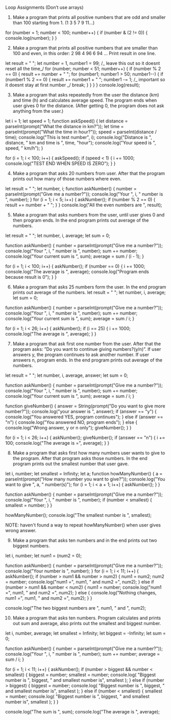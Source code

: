 Loop Assignments (Don’t use arrays)

1. Make a program that prints all positive numbers that are odd and smaller than 100 starting from 1. (1 3 5 7 9 11…)

for (number = 1; number < 100; number++) {
if (number & (2 != 0)) {
console.log(number);
}
}

2. Make a program that prints all positive numbers that are smaller than 100 and even, in this order: 2 98 4 96 6 94 … Print result in one line.

let result = " ";
let number = 1,
number1 = 99; /_ leave this out so it doesnt reset all the time_/
for (number; number < 51; number++) {
if (number % 2 == 0) {
result += number + " ";
for (number1; number1 > 50; number1--) {
if (number1 % 2 == 0) {
result += number1 + " ";
number1 -= 1; /_ important so it doesnt stay at first number _/
break;
}
}
}
}
console.log(result);

3. Make a program that asks repeatedly from the user the distance (km) and time (h) and calculates average speed. The program ends when user gives 0 for the distance. (After getting 0, the program does not ask anything from the user.)

let i = 1;
let speed = 1;
function askSpeed() {
let distance = parseInt(prompt("What the distance in km?"));
let time = parseInt(prompt("What the time in hour?"));
speed = parseInt(distance / time);
console.log("This is test number", i);
console.log("Distance is ", distance, " km and time is ", time, "hour");
console.log("Your speed is ", speed, " km/h");
}

for (i = 1; i < 100; i++) {
askSpeed();
if (speed < 1) {
i += 1000;
console.log("TEST END WHEN SPEED IS ZERO");
}
}

4. Make a program that asks 20 numbers from user. After that the program prints out how many of those numbers where even.

let result = " ";
let number, i;
function askNumber() {
number = parseInt(prompt("Give me a number?"));
console.log("Your ", i, " number is ", number);
}
for (i = 1; i < 5; i++) {
askNumber();
if (number % 2 == 0) {
result += number + " ";
}
}
console.log("All the even numbers are ", result);

5. Make a program that asks numbers from the user, until user gives 0 and then program ends. In the end program prints out average of the numbers.

let result = " ";
let number, i, average;
let sum = 0;

function askNumber() {
number = parseInt(prompt("Give me a number?"));
console.log("Your ", i, " number is ", number);
sum += number;
console.log("Your current sum is ", sum);
average = sum / (i - 1);
}

for (i = 1; i < 100; i++) {
askNumber();
if (number == 0) {
i += 1000;
console.log("The average is ", average);
console.log("Program ends because result is 0");
}
}

6. Make a program that asks 25 numbers form the user. In the end program prints out average of the numbers.
   let result = " ";
   let number, i, average;
   let sum = 0;

function askNumber() {
number = parseInt(prompt("Give me a number?"));
console.log("Your ", i, " number is ", number);
sum += number;
console.log("Your current sum is ", sum);
average = sum / i;
}

for (i = 1; i < 26; i++) {
askNumber();
if (i == 25) {
i += 1000;
console.log("The average is ", average);
}
}

7. Make a program that ask first one number from the user. After that the program asks: ”Do you want to continue giving numbers?(y/n)”. If user answers y, the program continues to ask another number. If user answers n, program ends. In the end program prints out average of the numbers.

let result = " ";
let number, i, average, answer;
let sum = 0;

function askNumber() {
number = parseInt(prompt("Give me a number?"));
console.log("Your ", i, " number is ", number);
sum += number;
console.log("Your current sum is ", sum);
average = sum / i;
}

function giveNumber() {
answer = String(prompt("Do you want to give more number?"));
console.log("your answer is ", answer);
if (answer == "y") {
console.log("You answered YES, program continues");
} else if (answer == "n") {
console.log("You answered NO, program ends");
} else {
console.log("Wrong answer, y or n only");
giveNumber();
}
}

for (i = 1; i < 26; i++) {
askNumber();
giveNumber();
if (answer == "n") {
i += 100;
console.log("The average is =", average);
}
}

8. Make a program that asks first how many numbers user wants to give to the program. After that program asks those numbers. In the end program prints out the smallest number that user gave.

let i, number;
let smallest = Infinity;
let a;
function howManyNumber() {
a = parseInt(prompt("How many number you want to give?"));
console.log("You want to give ", a, " number(s)");
for (i = 1; i < a + 1; i++) {
askNumber();
}
}

function askNumber() {
number = parseInt(prompt("Give me a number?"));
console.log("Your ", i, " number is ", number);
if (number < smallest) {
smallest = number;
}
}

howManyNumber();
console.log("The smallest number is ", smallest);

NOTE: haven't found a way to repeat howManyNumber() when user gives wrong answer.

9. Make a program that asks ten numbers and in the end prints out two biggest numbers.

let i, number;
let num1 = (num2 = 0);

function askNumber() {
number = parseInt(prompt("Give me a number?"));
console.log("Your number is ", number);
}
for (i = 1; i < 11; i++) {
askNumber();
if (number > num1 && number > num2) {
num1 = num2;
num2 = number;
console.log("num1 =", num1, " and num2 =", num2);
} else if (number > num1 && number < num2) {
num1 = number;
console.log("num1 =", num1, " and num2 =", num2);
} else {
console.log("Nothing changes, num1 =", num1, " and num2 =", num2);
}
}

console.log("The two biggest numbers are ", num1, " and ", num2);

10. Make a program that asks ten numbers. Program calculates and prints out sum and average, also prints out the smallest and biggest number.

let i, number, average;
let smallest = Infinity;
let biggest = -Infinity;
let sum = 0;

function askNumber() {
number = parseInt(prompt("Give me a number?"));
console.log("Your ", i, " number is ", number);
sum += number;
average = sum / i;
}

for (i = 1; i < 11; i++) {
askNumber();
if (number > biggest && number < smallest) {
biggest = number;
smallest = number;
console.log(
"Biggest number is ",
biggest,
" and smallest number is",
smallest
);
} else if (number > biggest) {
biggest = number;
console.log(
"Biggest number is ",
biggest,
" and smallest number is",
smallest
);
} else if (number < smallest) {
smallest = number;
console.log(
"Biggest number is ",
biggest,
" and smallest number is",
smallest
);
}
}

console.log("The sum is ", sum);
console.log("The average is ", average);
